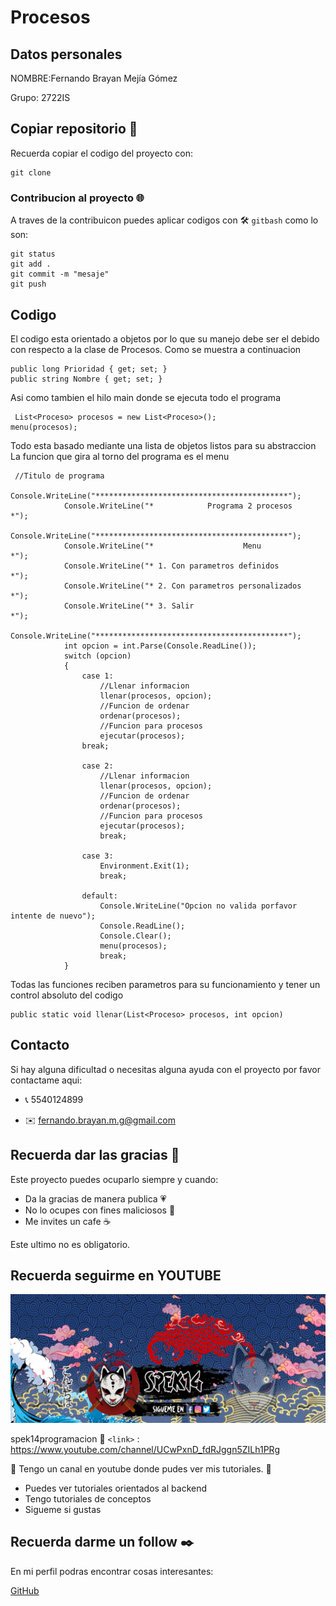 # Procesos
## Datos personales 
NOMBRE:Fernando Brayan Mejía Gómez 

Grupo: 2722IS

## Copiar repositorio :space_invader:

Recuerda copiar el codigo del proyecto con:
```
git clone
```
### Contribucion al proyecto :globe_with_meridians:
A traves de la contribuicon puedes aplicar codigos con  	:hammer_and_wrench: `gitbash` como lo son:

```
git status
git add .
git commit -m "mesaje"
git push
```
## Codigo
El codigo esta orientado a objetos por lo que su manejo debe ser el debido con respecto a la clase de Procesos. Como se muestra a continuacion
```
public long Prioridad { get; set; }
public string Nombre { get; set; }
```
Asi como tambien el hilo main donde se ejecuta todo el programa
```
 List<Proceso> procesos = new List<Proceso>();
menu(procesos);
```
Todo esta basado mediante una lista de objetos listos para su abstraccion 
La funcion que gira al torno del programa es el menu
```
 //Titulo de programa
            Console.WriteLine("*******************************************");
            Console.WriteLine("*            Programa 2 procesos          *");
            Console.WriteLine("*******************************************");
            Console.WriteLine("*                    Menu                 *");
            Console.WriteLine("* 1. Con parametros definidos             *");
            Console.WriteLine("* 2. Con parametros personalizados        *");
            Console.WriteLine("* 3. Salir                                *");
            Console.WriteLine("*******************************************");
            int opcion = int.Parse(Console.ReadLine());
            switch (opcion)
            {
                case 1:
                    //Llenar informacion
                    llenar(procesos, opcion);
                    //Funcion de ordenar
                    ordenar(procesos);
                    //Funcion para procesos
                    ejecutar(procesos);
                break;
                
                case 2:
                    //Llenar informacion
                    llenar(procesos, opcion);
                    //Funcion de ordenar
                    ordenar(procesos);
                    //Funcion para procesos
                    ejecutar(procesos);
                    break;

                case 3:
                    Environment.Exit(1);
                    break;

                default:
                    Console.WriteLine("Opcion no valida porfavor intente de nuevo");
                    Console.ReadLine();
                    Console.Clear();
                    menu(procesos);
                    break;
            }
```
Todas las funciones reciben parametros para su funcionamiento y tener un control absoluto del codigo
```
public static void llenar(List<Proceso> procesos, int opcion)
```
## Contacto

Si hay alguna dificultad o necesitas alguna ayuda con el proyecto por favor contactame aqui:
- :telephone_receiver:  5540124899

- :envelope:  fernando.brayan.m.g@gmail.com

## Recuerda dar las gracias :blue_heart:

Este proyecto puedes ocuparlo siempre y cuando:
- Da la gracias de manera publica :heartpulse:
- No lo ocupes con fines maliciosos :lock_with_ink_pen:
- Me invites un cafe :coffee:

Este ultimo no es obligatorio.

## Recuerda seguirme en YOUTUBE

![Codeunit06](https://github.com/Codeunit6/Codeunit6/blob/main/anbu.jpg "Codeunit06")

spek14programacion :link: `<link>` : <https://www.youtube.com/channel/UCwPxnD_fdRJggn5ZILh1PRg>

📌 Tengo un canal en youtube donde pudes ver mis tutoriales. 📌

- Puedes ver tutoriales orientados al backend
- Tengo tutoriales de conceptos
- Sigueme si gustas 

## Recuerda darme un follow :black_nib:

En mi perfil podras encontrar cosas interesantes: 

[GitHub](https://github.com/Codeunit6 "GitHub")
